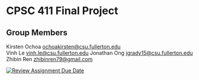 # CPSC 411 Final Project

## Group Members
Kirsten Ochoa ochoakirsten@csu.fullerton.edu  
Vinh Le vinh.le@csu.fullerton.edu 
Jonathan Ong jgrady15@csu.fullerton.edu 
Zhibin Ren zhibinren79@gmail.com  


[![Review Assignment Due Date](https://classroom.github.com/assets/deadline-readme-button-24ddc0f5d75046c5622901739e7c5dd533143b0c8e959d652212380cedb1ea36.svg)](https://classroom.github.com/a/lIGLlJhU)
